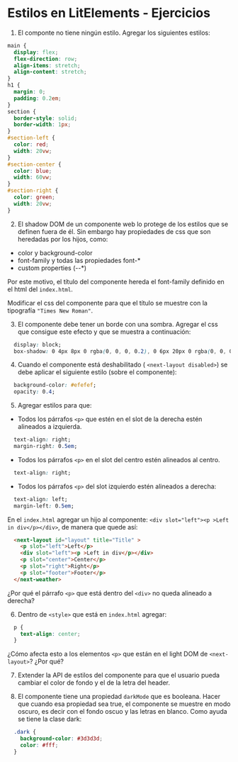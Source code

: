 # Estilos en LitElements - Ejercicios

1. El componte no tiene ningún estilo. Agregar los siguientes estilos:

```css
main {
  display: flex;
  flex-direction: row;
  align-items: stretch;
  align-content: stretch;
}
h1 {
  margin: 0;
  padding: 0.2em;
}
section {
  border-style: solid;
  border-width: 1px;        
}
#section-left {
  color: red;
  width: 20vw;
}
#section-center {
  color: blue;
  width: 60vw;
}
#section-right {
  color: green;
  width: 20vw;
}   
```

2. El shadow DOM de un componente web lo protege de los estilos que se definen fuera de él. Sin embargo hay propiedades de css que son heredadas por los hijos, como:

* color y background-color
* font-family y todas las propiedades font-*
* custom properties (--*)

Por este motivo, el título del componente hereda el font-family definido en el html del `index.html`.

Modificar el css del componente para que el título se muestre con la tipografía `"Times New Roman"`.

3. El componente debe tener un borde con una sombra. Agregar el css que consigue este efecto y que se muestra a continuación:
```css
  display: block;
  box-shadow: 0 4px 8px 0 rgba(0, 0, 0, 0.2), 0 6px 20px 0 rgba(0, 0, 0, 0.19);
```

4. Cuando el componente está deshabilitado (  `<next-layout disabled>`)
se debe aplicar el siguiente estilo (sobre el componente):
```css
  background-color: #efefef;
  opacity: 0.4;
```

5. Agregar estilos para que:
* Todos los párrafos `<p>` que estén en el slot de la derecha estén alineados a izquierda.
```css
  text-align: right;
  margin-right: 0.5em;
```
* Todos los párrafos `<p>` en el slot del centro estén alineados al centro.
```css
  text-align: right;
```
* Todos los párrafos `<p>` del slot izquierdo estén alineados a derecha:
```css
  text-align: left;
  margin-left: 0.5em;
```

En el `index.html` agregar un hijo al componente: `<div slot="left"><p >Left in div</p></div>`, de manera que quede así:

```html
  <next-layout id="layout" title="Title" >
    <p slot="left">Left</p>
    <div slot="left"><p >Left in div</p></div>
    <p slot="center">Center</p>
    <p slot="right">Right</p>
    <p slot="footer">Footer</p>
  </next-weather>
```
¿Por qué el párrafo `<p>` que está dentro del `<div>` no queda alineado a derecha?

6. Dentro de `<style>` que está en `index.html` agregar:
```css
  p {
    text-align: center;
  }
```
¿Cómo afecta esto a los elementos `<p>` que están en el light DOM de `<next-layout>`? ¿Por qué?

7. Extender la API de estilos del componente para que el usuario pueda cambiar el color de fondo y el de la letra del header.

8. El componente tiene una propiedad `darkMode` que es booleana. Hacer que cuando esa propiedad sea true, el componente se muestre en modo oscuro, es decir con el fondo oscuo y las letras en blanco. Como ayuda se tiene la clase dark:

```css
  .dark {
    background-color: #3d3d3d;
    color: #fff;
  }
```